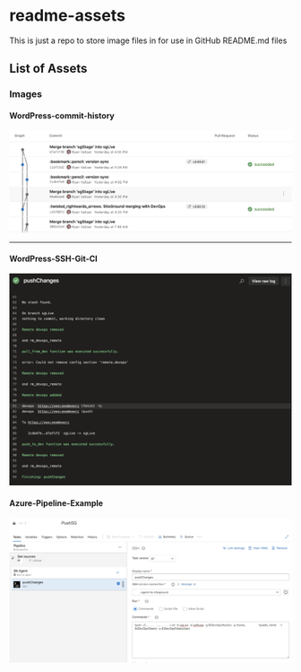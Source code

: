 # readme-assets

This is just a repo to store image files in for use in GitHub README.md files

## List of Assets

### Images

#### WordPress-commit-history

![WordPress-commit-history](Images/WordPress-commit-history.png)  

---

#### WordPress-SSH-Git-CI

![WordPress-SSH-Git-CI](Images/WordPress-SSH-Git-CI.png)

#### Azure-Pipeline-Example

![Azure Pipeline Example](Images/Azure-Pipeline-Example.png)
